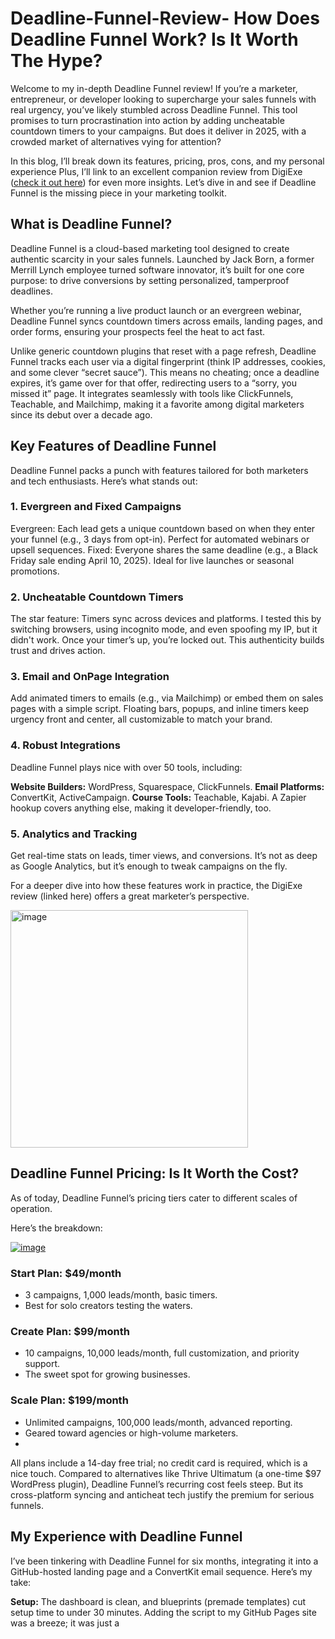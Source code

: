 # Deadline-Funnel-Review- How Does Deadline Funnel Work? Is It Worth The Hype?

Welcome to my in-depth Deadline Funnel review! If you’re a marketer, entrepreneur, or developer looking to supercharge your sales funnels with real urgency,
you’ve likely stumbled across Deadline Funnel. This tool promises to turn procrastination into action by adding uncheatable countdown timers to your campaigns. 
But does it deliver in 2025, with a crowded market of alternatives vying for attention? 

In this blog, I’ll break down its features, pricing, 
pros, cons, and my personal experience Plus, I’ll link to an excellent companion review from DigiExe ([check it out here](https://digiexe.com/blog/deadline-funnel-review/)) for even more insights. 
Let’s dive in and see if Deadline Funnel is the missing piece in your marketing toolkit.

## What is Deadline Funnel?

Deadline Funnel is a cloud-based marketing tool designed to create authentic scarcity in your sales funnels. 
Launched by Jack Born, a former Merrill Lynch employee turned software innovator, it’s built for one core purpose: 
to drive conversions by setting personalized, tamperproof deadlines. 

Whether you’re running a live product launch or an evergreen webinar, 
Deadline Funnel syncs countdown timers across emails, landing pages, and order forms, ensuring your prospects feel the heat to act fast.

Unlike generic countdown plugins that reset with a page refresh, Deadline Funnel tracks each user via a digital fingerprint (think IP addresses, 
cookies, and some clever “secret sauce”). This means no cheating; once a deadline expires, it’s game over for that offer, redirecting users to
a “sorry, you missed it” page. It integrates seamlessly with tools like ClickFunnels, Teachable, and Mailchimp, making it a favorite among 
digital marketers since its debut over a decade ago.


## Key Features of Deadline Funnel

Deadline Funnel packs a punch with features tailored for both marketers and tech enthusiasts. Here’s what stands out:

### 1. Evergreen and Fixed Campaigns
Evergreen: Each lead gets a unique countdown based on when they enter your funnel (e.g., 3 days from opt-in). Perfect for automated webinars or upsell sequences.
Fixed: Everyone shares the same deadline (e.g., a Black Friday sale ending April 10, 2025). Ideal for live launches or seasonal promotions.

### 2. Uncheatable Countdown Timers
The star feature: Timers sync across devices and platforms. I tested this by switching browsers, using incognito mode, and even spoofing my IP, but it didn't work.
Once your timer’s up, you’re locked out. This authenticity builds trust and drives action.

### 3. Email and OnPage Integration
Add animated timers to emails (e.g., via Mailchimp) or embed them on sales pages with a simple script. Floating bars, popups, and inline timers keep urgency front and center, all customizable to match your brand.

### 4. Robust Integrations
Deadline Funnel plays nice with over 50 tools, including:

**Website Builders:** WordPress, Squarespace, ClickFunnels.
**Email Platforms:** ConvertKit, ActiveCampaign.
**Course Tools:** Teachable, Kajabi.
A Zapier hookup covers anything else, making it developer-friendly, too.

### 5. Analytics and Tracking
Get real-time stats on leads, timer views, and conversions. It’s not as deep as Google Analytics, but it’s enough to tweak campaigns on the fly.

For a deeper dive into how these features work in practice, the DigiExe review (linked here) offers a great marketer’s perspective.

<img width="380" alt="image" src="https://github.com/user-attachments/assets/d03725bc-cdb6-4580-83cf-9770f82facbe" />


## Deadline Funnel Pricing: Is It Worth the Cost?
As of today, Deadline Funnel’s pricing tiers cater to different scales of operation. 

Here’s the breakdown:

[![image](https://github.com/user-attachments/assets/ead2dd73-710a-446a-83a8-f52a1d7c65ce)
](https://www.crowdmob.com/recommends/deadlinefunnel/)

### Start Plan: $49/month
- 3 campaigns, 1,000 leads/month, basic timers.
- Best for solo creators testing the waters.

### Create Plan: $99/month
- 10 campaigns, 10,000 leads/month, full customization, and priority support.
- The sweet spot for growing businesses.

### Scale Plan: $199/month
- Unlimited campaigns, 100,000 leads/month, advanced reporting.
- Geared toward agencies or high-volume marketers.
- 
All plans include a 14-day free trial; no credit card is required, which is a nice touch.
Compared to alternatives like Thrive Ultimatum (a one-time $97 WordPress plugin),
Deadline Funnel’s recurring cost feels steep. But its cross-platform syncing and anticheat tech justify the premium for serious funnels.

## My Experience with Deadline Funnel
I’ve been tinkering with Deadline Funnel for six months, integrating it into a GitHub-hosted landing page and a ConvertKit email sequence.
Here’s my take:

**Setup:** The dashboard is clean, and blueprints (premade templates) cut setup time to under 30 minutes. Adding the script to my GitHub Pages site was a breeze; it was just a <script> tag in the header.
**Results:** For an evergreen eBook offer, I set a 72-hour deadline. Conversions jumped from 2% to 5% not millions, but a solid $500 boost on 200 leads. The real-time timer in emails was the clincher.
**Learning Curve** Nontechies might fumble with integrations at first, but the help docs and chat support (replies within an hour) smoothed it out.
I’d rate it 4.5/5. It’s not perfect (more on that later), but it’s a game-changer for driving action.

## Pros & Cons of Deadline Funnel

| Pros of Deadline Funnel                          | Cons of Deadline Funnel                          |
|--------------------------------------------------|--------------------------------------------------|
| **Authentic Scarcity**: No fake timers here. Once it’s done, it’s done, building trust with your audience. | **Pricey**: $49/month for 3 campaigns is a hurdle for bootstrappers. Thrive Ultimatum’s onetime fee looks tempting by comparison. |
| **Ease of Use**: Intuitive interface and blueprints make it accessible, even for GitHub devs new to marketing. | **Load Time**: Timers take as fast as 12 seconds to render |
| **Customization**: Match timers to your brand’s colors and fonts, which are crucial for a polished look. | **Limited Dynamic Text**: You’re stuck with one deadline format per campaign more flexibility would be nice. |
| **Integration Power**: Hooks into almost any stack, from WordPress to custom GitHub projects. | |
| **Support**: Fast, friendly responses via chat or email. | The DigiExe review echoes some of these gripe |

## How to Set It Up on GitHub Pages

For GitHub users, integrating Deadline Funnel into a static site is straightforward. Here’s a quick guide:

**Sign Up:** Grab the 14day trial at deadlinefunnel.com.
**Create a Campaign:** Pick “Evergreen” or “Fixed,” set your deadline, and customize the timer.
**Get the Script:** In the “Tracking Code” section, copy the JavaScript snippet.
**Add to GitHub:** Open your index.html in your GitHub repo, paste the script in the <head> tag, and push the update.
**Embed Timers:** Use the provided HTML snippet where you want the timer (e.g., above your CTA button).

## How does Deadline Funnel stack up? Let’s compare:

**Thrive Ultimatum:** $97 one-time (WordPress only). Cheaper but lacks cross-device syncing and email timers.
**ClickFunnels Countdown:** Included in ClickFunnels ($97$297/month). Robust for full funnels but less focused on evergreen urgency.
**Convertri:** $75/month with timers. Fast pages, but weaker scarcity features.
Deadline Funnel wins on authenticity and integrations, but budget-conscious GitHub devs might lean toward Thrive for one-off projects.

## Who Should Use Deadline Funnel?

It’s not for everyone. Here’s the fit:

**Marketers:** If you run evergreen funnels or launches, this is your MVP.
**Course Creators:** Pair it with Teachable for limited-time offers.
**Developers:** Perfect for GitHubhosted sales pages needing urgency without complex backend work.
**Small Businesses:** Start with the $49 plan to test ROI.
Skip it if you’re a casual blogger or can’t justify the recurring cost.

## RealWorld Results

Testimonials abound. Deadline Funnel claims users have racked up millions. 
My $500 bump pales next to Amy Porterfield’s reported $10M haul, but the pattern’s clear: deadlines work. 
A/B testing with and without timers consistently shows 23x conversion lifts.

## Final Verdict: Is the Deadline Funnel Worth It?

Deadline Funnel isn’t cheap, but it’s a precision tool that delivers. Its uncheatable timers, seamless integrations, 
and ease of use make it a standout for serious marketers and devs alike.
I’d say it’s a solid investment if your funnel’s already converting. Think of it as the turbocharger, not the engine.

 The 14-day trial’s risk-free set up a quick campaign and watch the magic happen. 
 Got thoughts or results to share? Drop a comment below or ping me on GitHub I’d love to hear how it works for you! 
 
 [![image](https://github.com/user-attachments/assets/ead2dd73-710a-446a-83a8-f52a1d7c65ce)
](https://www.crowdmob.com/recommends/deadlinefunnel/)
